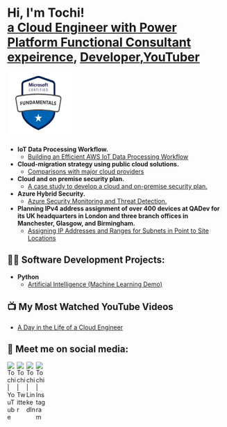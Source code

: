 <h1>Hi, I'm Tochi! <br/><a href="https://github.com/philtipher.github.io">a Cloud Engineer with Power Platform Functional Consultant expeirence</a>, <a href="https://www.linkedin.com/in/tochi-u-b20872222/">Developer</a>,<a href="#">YouTuber</a></h1>

<img src="AZ900-Logo.png" alt="Smiley face" width="150" height="150">

- <b>IoT Data Processing Workflow. </b>
  - [Building an Efficient AWS IoT Data Processing Workflow](https://github.com/philtopher/Building-an-Efficient-AWS-IoT-Data-Processing-Workflow)
- <b>Cloud-migration strategy using public cloud solutions. </b>
  - [Comparisons with major cloud providers](https://github.com/philtopher/Cloud-migration-strategy-using-public-cloud-solution.)
- <b>Cloud and on premise security plan. </b>
  - [A case study to develop a cloud and on-premise security plan.](https://github.com/philtopher/cloud-and-on-premise-security-plan)
- <b>Azure Hybrid Security. </b>
  - [Azure Security Monitoring and Threat Detection.](https://github.com/philtopher/azure-hybrid-security)
- <b>Planning IPv4 address assignment of over 400 devices at QADev for its UK headquarters in London and three branch offices in Manchester, Glasgow, and Birmingham. </b>
  - [Assigning IP Addresses and Ranges for Subnets in Point to Site Locations](https://github.com/philtopher/Planning-IPv4-Assignments-for-Devices.)
  
<h2>👨‍💻 Software Development Projects:</h2>

- <b>Python</b>
  - [Artificial Intelligence (Machine Learning Demo)](#)

<h2>📺 My Most Watched YouTube Videos</h2>

- [A Day in the Life of a Cloud Engineer](#)


<h2> 🤳 Meet me on social media:</h2>

[<img align="left" alt="Tochi | YouTube" width="22px" src="https://cdn.jsdelivr.net/npm/simple-icons@v3/icons/youtube.svg" />][youtube]
[<img align="left" alt="Tochi | Twitter" width="22px" src="https://cdn.jsdelivr.net/npm/simple-icons@v3/icons/twitter.svg" />][twitter]
[<img align="left" alt="Tochi | LinkedIn" width="22px" src="https://cdn.jsdelivr.net/npm/simple-icons@v3/icons/linkedin.svg" />][linkedin]
[<img align="left" alt="Tochi | Instagram" width="22px" src="https://cdn.jsdelivr.net/npm/simple-icons@v3/icons/instagram.svg" />][instagram]

[twitter]: #
[youtube]: #
[instagram]: #
[linkedin]: https://www.linkedin.com/in/tochi-u-b20872222/

<!--
**joshmadakor1/joshmadakor1** is a ✨ _special_ ✨ repository because its `README.md` (this file) appears on your GitHub profile.

Here are some ideas to get you started:

- 🔭 I’m currently working on ...
- 🌱 I’m currently learning ...
- 👯 I’m looking to collaborate on ...
- 🤔 I’m looking for help with ...
- 💬 Ask me about ...
- 📫 How to reach me: ...
- 😄 Pronouns: ...
- ⚡ Fun fact: ...
-->
